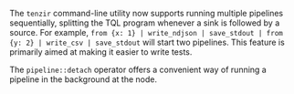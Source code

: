 The `tenzir` command-line utility now supports running multiple pipelines
sequentially, splitting the TQL program whenever a sink is followed by a source.
For example, `from {x: 1} | write_ndjson | save_stdout | from {y: 2} | write_csv
| save_stdout` will start two pipelines. This feature is primarily aimed at
making it easier to write tests.

The `pipeline::detach` operator offers a convenient way of running a pipeline in
the background at the node.
